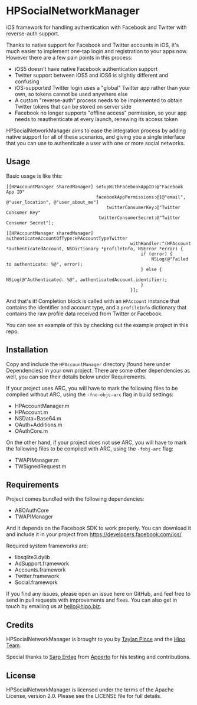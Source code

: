 HPSocialNetworkManager
======================

iOS framework for handling authentication with Facebook and Twitter with 
reverse-auth support.

Thanks to native support for Facebook and Twitter accounts in iOS, it's much 
easier to implement one-tap login and registration to your apps now. However 
there are a few pain points in this process:

* iOS5 doesn't have native Facebook authentication support
* Twitter support between iOS5 and iOS6 is slightly different and confusing
* iOS-supported Twitter login uses a "global" Twitter app rather than your own, 
    so tokens cannot be used anywhere else
* A custom "reverse-auth" process needs to be implemented to obtain Twitter
    tokens that can be stored on server side
* Facebook no longer supports "offline access" permission, so your app needs to 
    reauthenticate at every launch, renewing its access token

HPSocialNetworkManager aims to ease the integration process by adding native 
support for all of these scenarios, and giving you a single interface that you 
can use to authenticate a user with one or more social networks.


Usage
-----

Basic usage is like this:

    [[HPAccountManager sharedManager] setupWithFacebookAppID:@"Facebook App ID"
                                      facebookAppPermissions:@[@"email", @"user_location", @"user_about_me"]
                                          twitterConsumerKey:@"Twitter Consumer Key"
                                       twitterConsumerSecret:@"Twitter Consumer Secret"];

    [[HPAccountManager sharedManager] authenticateAccountOfType:HPAccountTypeTwitter
                                                   withHandler:^(HPAccount *authenticatedAccount, NSDictionary *profileInfo, NSError *error) {
                                                       if (error) {
                                                           NSLog(@"Failed to authenticate: %@", error);
                                                       } else {
                                                           NSLog(@"Authenticated: %@", authenticatedAccount.identifier);
                                                       }
                                                   }];

And that's it! Completion block is called with an `HPAccount` instance that 
contains the identifier and account type, and a `profileInfo` dictionary that 
contains the raw profile data received from Twitter or Facebook.

You can see an example of this by checking out the example project in this repo.


Installation
------------

Copy and include the `HPAccountManager` directory (found here under 
Dependencies) in your own project. There are some other dependencies as well, 
you can see their details below under Requirements.

If your project uses ARC, you will have to mark the following files to be 
compiled without ARC, using the `-fno-objc-arc` flag in build settings:

* HPAccountManager.m
* HPAccount.m
* NSData+Base64.m
* OAuth+Additions.m
* OAuthCore.m

On the other hand, if your project does not use ARC, you will have to mark the 
following files to be compiled with ARC, using the `-fobj-arc` flag:

* TWAPIManager.m
* TWSignedRequest.m


Requirements
------------

Project comes bundled with the following dependencies:

* ABOAuthCore
* TWAPIManager

And it depends on the Facebook SDK to work properly. You can download it and 
include it in your project from https://developers.facebook.com/ios/

Required system frameworks are:

* libsqlite3.dylib
* AdSupport.framework
* Accounts.framework
* Twitter.framework
* Social.framework

If you find any issues, please open an issue here on GitHub, and feel free to 
send in pull requests with improvements and fixes. You can also get in touch
by emailing us at hello@hipo.biz.


Credits
-------

HPSocialNetworkManager is brought to you by 
[Taylan Pince](http://taylanpince.com) and the [Hipo Team](http://hipo.biz).

Special thanks to [Sarp Erdag](https://twitter.com/sarperdag) 
from [Apperto](http://www.apperto.com/) for his testing and contributions.


License
-------

HPSocialNetworkManager is licensed under the terms of the Apache License, 
version 2.0. Please see the LICENSE file for full details.
